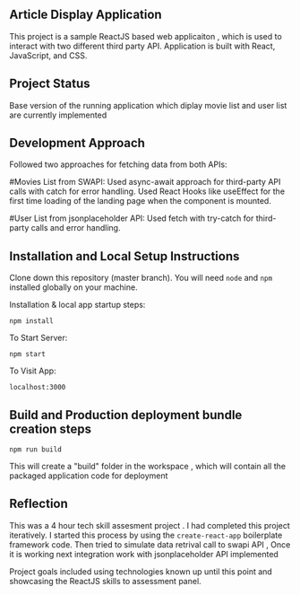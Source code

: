 ## Article Display Application

This project is a sample ReactJS based web applicaiton , which is used to interact with two different third party API. Application is built with React, JavaScript, and CSS.

## Project Status

Base version of the running application which diplay movie list and user list are currently implemented

## Development Approach

Followed two approaches for fetching data from both APIs:

#Movies List from SWAPI:
Used async-await approach for third-party API calls with catch for error handling.
Used React Hooks like useEffect for the first time loading of the landing page when the component is mounted.

#User List from jsonplaceholder API:
Used fetch with try-catch for third-party calls and error handling.

## Installation and Local Setup Instructions

Clone down this repository (master branch). You will need `node` and `npm` installed globally on your machine.

Installation & local app startup steps:

`npm install`

To Start Server:

`npm start`

To Visit App:

`localhost:3000`

## Build and Production deployment bundle creation steps

`npm run build`

This will create a "build" folder in the workspace , which will contain all the packaged application code for deployment

## Reflection

This was a 4 hour tech skill assesment project . I had completed this project iteratively. I started this process by using the `create-react-app` boilerplate framework code. Then tried to simulate data retrival call to swapi API , Once it is working next integration work with jsonplaceholder API implemented

Project goals included using technologies known up until this point and showcasing the ReactJS skills to assessment panel.
